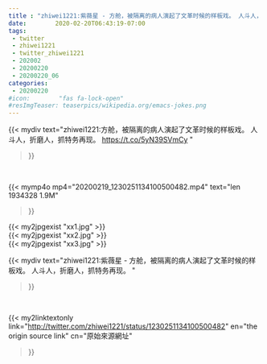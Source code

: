 ```yaml
---
title : "zhiwei1221:紫薇星 - 方舱，被隔离的病人演起了文革时候的样板戏。 人斗人，折磨人，抓特务再现。 "
date:        2020-02-20T06:43:19-07:00
tags:
 - twitter
 - zhiwei1221
 - twitter_zhiwei1221
 - 202002
 - 20200220
 - 20200220_06
categories:
 - 20200220
#icon:        "fas fa-lock-open"
#resImgTeaser: teaserpics/wikipedia.org/emacs-jokes.png
---
```


{{< mydiv text="zhiwei1221:方舱，被隔离的病人演起了文革时候的样板戏。 人斗人，折磨人，抓特务再现。 https://t.co/5yN39SVmCy "
>}}
<br>


{{< mymp4o mp4="20200219_1230251134100500482.mp4"
text="len 1934328    1.9M"
>}}

{{< my2jpgexist "xx1.jpg" >}}<br>
{{< my2jpgexist "xx2.jpg" >}}<br>
{{< my2jpgexist "xx3.jpg" >}}<br>



{{< mydiv text="zhiwei1221:紫薇星 - 方舱，被隔离的病人演起了文革时候的样板戏。 人斗人，折磨人，抓特务再现。 "
>}}
<br>

{{< my2linktextonly link="http://twitter.com/zhiwei1221/status/1230251134100500482"
en="the origin source link" cn="原始來源網址"
>}}


<br>

